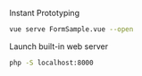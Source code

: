 Instant Prototyping
```bash
vue serve FormSample.vue --open 
```
Launch built-in web server
```bash
php -S localhost:8000
```